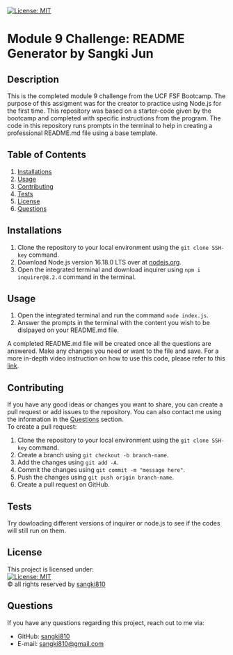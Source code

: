 [![License: MIT](https://img.shields.io/badge/License-MIT-yellow.svg)](https://opensource.org/licenses/MIT)
# Module 9 Challenge: README Generator by Sangki Jun

## Description
This is the completed module 9 challenge from the UCF FSF Bootcamp. The purpose of this assigment was for the creator to practice using Node.js for the first time. This repository was based on a starter-code given by the bootcamp and completed with specific instructions from the program. The code in this repository runs prompts in the terminal to help in creating a professional README.md file using a base template.

## Table of Contents
1. [Installations](#installations)
2. [Usage](#usage)
3. [Contributing](#contributing)
4. [Tests](#tests)
5. [License](#license)
6. [Questions](#questions)

## Installations
1. Clone the repository to your local environment using the `git clone SSH-key` command.
2. Download Node.js version 16.18.0 LTS over at [nodejs.org](https://nodejs.org/en/).
3. Open the integrated terminal and download inquirer using `npm i inquirer@8.2.4` command in the terminal.

## Usage
1. Open the integrated terminal and run the command `node index.js`.
2. Answer the prompts in the terminal with the content you wish to be dislpayed on your README.md file. <br />

A completed README.md file will be created once all the questions are answered. Make any changes you need or want to the file and save. For a more in-depth video instruction on how to use this code, please refer to this [link](https://drive.google.com/file/d/1FKYk7i_s0hJ6fNTmBLKQsnqzLJaRWK5y/view).

## Contributing
If you have any good ideas or changes you want to share, you can create a pull request or add issues to the repository. You can also contact me using the information in the [Questions](#questions) section.<br />
To create a pull request:
1. Clone the repository to your local environment using the `git clone SSH-key` command.
2. Create a branch using `git checkout -b branch-name`.
3. Add the changes using `git add -A`.
4. Commit the changes using `git commit -m "message here"`.
5. Push the changes using `git push origin branch-name`.
6. Create a pull request on GitHub.


## Tests
Try dowloading different versions of inquirer or node.js to see if the codes will still run on them.

## License
This project is licensed under:<br />
[![License: MIT](https://img.shields.io/badge/License-MIT-yellow.svg)](https://opensource.org/licenses/MIT)<br />
&copy; all rights reserved by [sangki810](https://github.com/sangki810)

## Questions
If you have any questions regarding this project, reach out to me via:
* GitHub: [sangki810](https://github.com/sangki810)
* E-mail: [sangki810@gmail.com](mailto:sangki810@gmail.com)